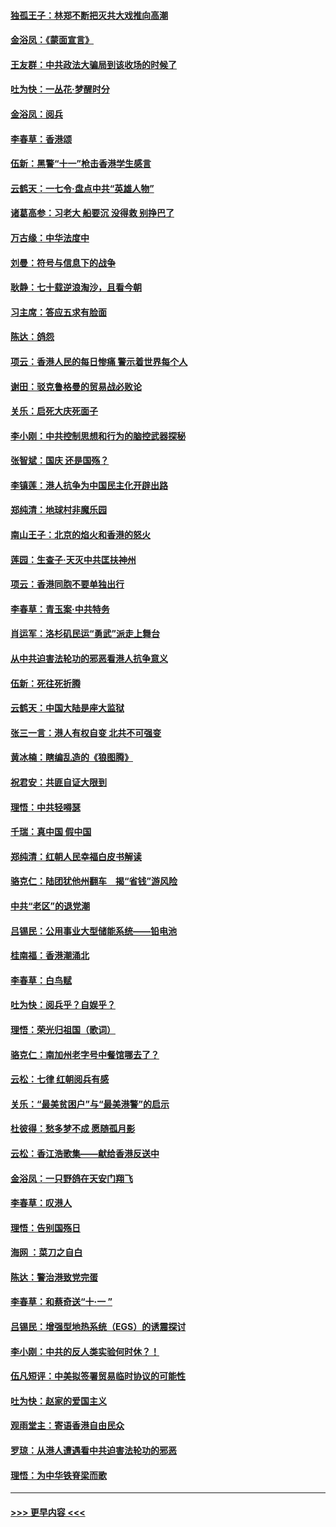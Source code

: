 #### [独孤王子：林郑不断把灭共大戏推向高潮](../pages/nsc993/n11569381.md?t=10050455) 
#### [金浴凤：《蒙面宣言》](../pages/nsc993/n11569368.md?t=10050455) 
#### [王友群：中共政法大骗局到该收场的时候了](../pages/nsc993/n11568940.md?t=10050455) 
#### [吐为快：一丛花‧梦醒时分](../pages/nsc993/n11567491.md?t=10050455) 
#### [金浴凤：阅兵](../pages/nsc993/n11567454.md?t=10050455) 
#### [李春草：香港颂](../pages/nsc993/n11567444.md?t=10050455) 
#### [伍新：黑警“十一”枪击香港学生感言](../pages/nsc993/n11567426.md?t=10050455) 
#### [云鹤天：一七令‧盘点中共“英雄人物”](../pages/nsc993/n11567091.md?t=10050455) 
#### [诸葛高参：习老大 船要沉 没得救 别挣巴了](../pages/nsc993/n11566976.md?t=10050455) 
#### [万古缘：中华法度中](../pages/nsc993/n11566726.md?t=10050455) 
#### [刘曼：符号与信息下的战争](../pages/nsc993/n11564655.md?t=10050455) 
#### [耿静：七十载逆浪淘沙，且看今朝](../pages/nsc993/n11564520.md?t=10050455) 
#### [习主席：答应五求有脸面](../pages/nsc993/n11563953.md?t=10050455) 
#### [陈达：鸽怨](../pages/nsc993/n11561879.md?t=10050455) 
#### [项云：香港人民的每日惨痛  警示着世界每个人](../pages/nsc993/n11559273.md?t=10050455) 
#### [谢田：驳克鲁格曼的贸易战必败论](../pages/nsc993/n11555840.md?t=10050455) 
#### [关乐：启死大庆死面子](../pages/nsc993/n11556823.md?t=10050455) 
#### [李小刚：中共控制思想和行为的脑控武器探秘](../pages/nsc993/n11556776.md?t=10050455) 
#### [张智斌：国庆  还是国殇？](../pages/nsc993/n11556617.md?t=10050455) 
#### [李镇莲：港人抗争为中国民主化开辟出路](../pages/nsc993/n11556570.md?t=10050455) 
#### [郑纯清：地球村非魔乐园](../pages/nsc993/n11555415.md?t=10050455) 
#### [南山王子：北京的焰火和香港的怒火](../pages/nsc993/n11555318.md?t=10050455) 
#### [莲园：生查子·天灭中共匡扶神州](../pages/nsc993/n11555302.md?t=10050455) 
#### [项云：香港同胞不要单独出行](../pages/nsc993/n11555276.md?t=10050455) 
#### [李春草：青玉案‧中共特务](../pages/nsc993/n11552356.md?t=10050455) 
#### [肖运军：洛杉矶民运“勇武”派走上舞台](../pages/nsc993/n11551595.md?t=10050455) 
#### [从中共迫害法轮功的邪恶看港人抗争意义](../pages/nsc993/n11540858.md?t=10050455) 
#### [伍新：死往死折腾](../pages/nsc993/n11550174.md?t=10050455) 
#### [云鹤天：中国大陆是座大监狱](../pages/nsc993/n11550155.md?t=10050455) 
#### [张三一言：港人有权自变 北共不可强变](../pages/nsc993/n11550132.md?t=10050455) 
#### [黄冰楠：瞎编乱造的《狼图腾》](../pages/nsc993/n11550082.md?t=10050455) 
#### [祝君安：共匪自证大限到](../pages/nsc993/n11550041.md?t=10050455) 
#### [理悟：中共轻嘚瑟](../pages/nsc993/n11547978.md?t=10050455) 
#### [千瑞：真中国 假中国](../pages/nsc993/n11547865.md?t=10050455) 
#### [郑纯清：红朝人民幸福白皮书解读](../pages/nsc993/n11547499.md?t=10050455) 
#### [骆克仁：陆团犹他州翻车　揭“省钱”游风险](../pages/nsc993/n11546977.md?t=10050455) 
#### [中共“老区”的退党潮](../pages/nsc993/n11545995.md?t=10050455) 
#### [吕锡民：公用事业大型储能系统——铅电池](../pages/nsc993/n11545701.md?t=10050455) 
#### [桂南福：香港潮涌北](../pages/nsc993/n11545682.md?t=10050455) 
#### [李春草：白鸟赋](../pages/nsc993/n11545663.md?t=10050455) 
#### [吐为快：阅兵乎？自娱乎？](../pages/nsc993/n11545625.md?t=10050455) 
#### [理悟：荣光归祖国（歌词）](../pages/nsc993/n11545616.md?t=10050455) 
#### [骆克仁：南加州老字号中餐馆哪去了？](../pages/nsc993/n11545120.md?t=10050455) 
#### [云松：七律 红朝阅兵有感](../pages/nsc993/n11542394.md?t=10050455) 
#### [关乐：“最美贫困户”与“最美港警”的启示](../pages/nsc993/n11542252.md?t=10050455) 
#### [杜彼得：愁多梦不成 愿随孤月影](../pages/nsc993/n11540296.md?t=10050455) 
#### [云松：香江浩歌集——献给香港反送中](../pages/nsc993/n11540149.md?t=10050455) 
#### [金浴凤：一只野鸽在天安门翔飞](../pages/nsc993/n11540280.md?t=10050455) 
#### [李春草：叹港人](../pages/nsc993/n11540119.md?t=10050455) 
#### [理悟：告别国殇日](../pages/nsc993/n11539610.md?t=10050455) 
#### [海网 ：菜刀之自白](../pages/nsc993/n11539597.md?t=10050455) 
#### [陈达：警治港致党完蛋](../pages/nsc993/n11538127.md?t=10050455) 
#### [李春草：和蔡奇送“十·一 ”](../pages/nsc993/n11537810.md?t=10050455) 
#### [吕锡民：增强型地热系统（EGS）的诱震探讨](../pages/nsc993/n11537765.md?t=10050455) 
#### [李小刚：中共的反人类实验何时休？！](../pages/nsc993/n11537669.md?t=10050455) 
#### [伍凡短评：中美拟签署贸易临时协议的可能性](../pages/nsc993/n11536773.md?t=10050455) 
#### [吐为快：赵家的爱国主义](../pages/nsc993/n11536750.md?t=10050455) 
#### [观雨堂主：寄语香港自由民众](../pages/nsc993/n11536735.md?t=10050455) 
#### [罗琼：从港人遭遇看中共迫害法轮功的邪恶](../pages/nsc993/n11507862.md?t=10050455) 
#### [理悟：为中华铁脊梁而歌](../pages/nsc993/n11534458.md?t=10050455) 

----
#### [ >>> 更早内容 <<< ](../indexes/nsc993-earlier.md)
